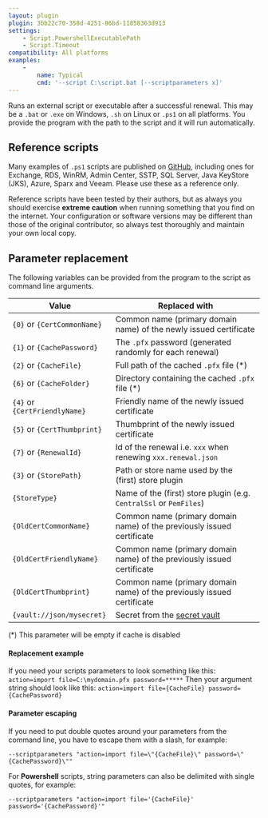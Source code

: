 ```yaml
---
layout: plugin
plugin: 3bb22c70-358d-4251-86bd-11858363d913
settings:
    - Script.PowershellExecutablePath
    - Script.Timeout
compatibility: All platforms
examples:
    - 
        name: Typical
        cmd: '‑‑script C:\script.bat [‑‑scriptparameters x]'
---
```


Runs an external script or executable after a successful renewal. This may be a `.bat` or `.exe` on Windows, `.sh` on Linux or `.ps1` on all platforms. You provide the program with the path to the script and it will run automatically.

## Reference scripts
Many examples of `.ps1` scripts are published on [GitHub](https://github.com/simple-acme/reference-scripts/tree/main/Installation), including ones for Exchange, RDS, WinRM, Admin Center, SSTP, SQL Server, Java KeyStore (JKS), Azure, Sparx and Veeam. Please use these as a reference only.

<div class="callout-block callout-block-danger pb-1 mt-3">
    <div class="content">
        <p>Reference scripts have been tested by their authors, but as always you should exercise <strong>extreme caution</strong> when running something that you find on the internet. Your configuration or software versions may be different than those of the original contributor, so always test thoroughly and maintain your own local copy.</p>
    </div>
</div>

## Parameter replacement
The following variables can be provided from the program to the script as command line arguments.

<div class="table-responsive my-4 me-5 pe-5">
    <table class="table table-striped">
        <thead>
            <tr><th>Value</th><th>Replaced with</th></tr>
        </thead>
        <tbody>
            <tr><td><code>{0}</code> or <code>{CertCommonName}</code></td><td>Common name (primary domain name) of the newly issued certificate</td></tr>
            <tr><td><code>{1}</code> or <code>{CachePassword}</code></td><td>The <code>.pfx</code> password (generated randomly for each renewal)</td></tr>
            <tr><td><code>{2}</code> or <code>{CacheFile}</code></td><td>Full path of the cached <code>.pfx</code> file (*)</td></tr>
            <tr><td><code>{6}</code> or <code>{CacheFolder}</code></td><td>Directory containing the cached <code>.pfx</code> file (*)</td></tr>
            <tr><td><code>{4}</code> or <code>{CertFriendlyName}</code></td><td>Friendly name of the newly issued certificate</td></tr>
            <tr><td><code>{5}</code> or <code>{CertThumbprint}</code></td><td>Thumbprint of the newly issued certificate</td></tr>
            <tr><td><code>{7}</code> or <code>{RenewalId}</code></td><td>Id of the renewal i.e. <code>xxx</code> when renewing <code>xxx.renewal.json</code></td></tr>
            <tr><td><code>{3}</code> or <code>{StorePath}</code></td><td>Path or store name used by the (first) store plugin</td></tr>
            <tr><td><code>{StoreType}</code></td><td>Name of the (first) store plugin (e.g. <code>CentralSsl</code> or <code>PemFiles</code>)</td></tr>
            <tr><td><code>{OldCertCommonName}</code></td><td>Common name (primary domain name) of the previously issued certificate</td></tr>
            <tr><td><code>{OldCertFriendlyName}</code></td><td>Common name (primary domain name) of the previously issued certificate</td></tr>
            <tr><td><code>{OldCertThumbprint}</code></td><td>Common name (primary domain name) of the previously issued certificate</td></tr>
            <tr><td><code>{vault://json/mysecret}</code></td><td>Secret from the <a href="/manual/advanced-use/secret-management">secret vault</a></td></tr></tbody></table></div>
(*) This parameter will be empty if cache is disabled

#### Replacement example
If you need your scripts parameters to look something like this: `action=import file=C:\mydomain.pfx password=*****` Then your argument string should look like this: `action=import file={CacheFile} password={CachePassword}`

#### Parameter escaping
If you need to put double quotes around your parameters from the command line, you have to escape them with a slash, for example:

`‑‑scriptparameters "action=import file=\"{CacheFile}\" password=\"{CachePassword}\""`

For **Powershell** scripts, string parameters can also be delimited with single quotes, for example:

`‑‑scriptparameters "action=import file='{CacheFile}' password='{CachePassword}'"`
